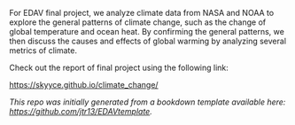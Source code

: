 For EDAV final project, we analyze climate data from NASA and NOAA to explore the general patterns of climate change, such as the change of global temperature and ocean heat. By confirming the general patterns, we then discuss the causes and effects of global warming by analyzing several metrics of climate.

Check out the report of final project using the following link:

https://skyyce.github.io/climate_change/


*This repo was initially generated from a bookdown template available here:
https://github.com/jtr13/EDAVtemplate.*	
